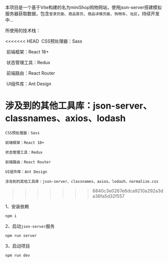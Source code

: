 本项目是一个基于Vite构建的名为miniShop购物网站，使用json-server搭建模拟服务器获取数据，包含`登录页面`、`商品首页`、`商品详情页面`、`购物车`、`社区`，持续开发中...

所使用的技术栈：

<<<<<<< HEAD
​		CSS预处理器：Sass

​		前端框架：React 18+

​		状态管理工具：Redux

​		前端路由：React Router

​		UI组件库：Ant Design

​		涉及到的其他工具库：json-server、classnames、axios、lodash
=======
    CSS预处理器：Sass
    
    前端框架：React 18+
    
    状态管理工具：Redux
    
    前端路由：React Router
    
    UI组件库：Ant Design
    
    涉及到的其他工具库：json-server、classnames、axios、lodash、normalize.css

>>>>>>> 6840c3e0267e6dca9210a292a3da36fa5d32f557

1、安装依赖

```js
npm i
```

2、启动`json-server`服务
```js
npm run server
```

3、启动项目
```js
npm run dev
```

